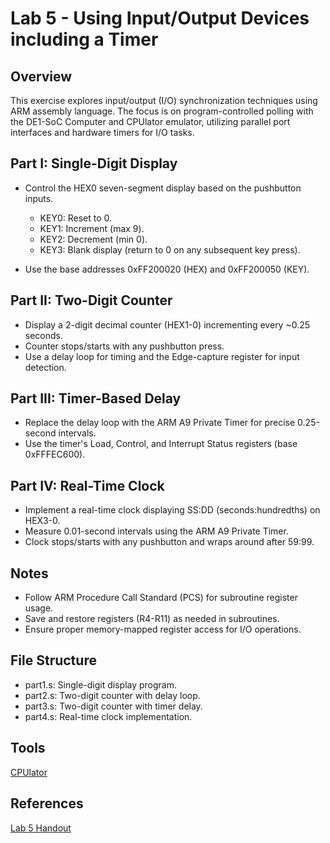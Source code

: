 # Lab 5 - Using Input/Output Devices including a Timer

## Overview
This exercise explores input/output (I/O) synchronization techniques using ARM assembly language. The focus is on program-controlled polling with the DE1-SoC Computer and CPUlator emulator, utilizing parallel port interfaces and hardware timers for I/O tasks.

## Part I: Single-Digit Display
- Control the HEX0 seven-segment display based on the pushbutton inputs.
  - KEY0: Reset to 0.
  - KEY1: Increment (max 9).
  - KEY2: Decrement (min 0).
  - KEY3: Blank display (return to 0 on any subsequent key press).
    
- Use the base addresses 0xFF200020 (HEX) and 0xFF200050 (KEY).

## Part II: Two-Digit Counter
- Display a 2-digit decimal counter (HEX1-0) incrementing every ~0.25 seconds.
- Counter stops/starts with any pushbutton press.
- Use a delay loop for timing and the Edge-capture register for input detection.

## Part III: Timer-Based Delay
- Replace the delay loop with the ARM A9 Private Timer for precise 0.25-second intervals.
- Use the timer's Load, Control, and Interrupt Status registers (base 0xFFFEC600).

## Part IV: Real-Time Clock
- Implement a real-time clock displaying SS:DD (seconds:hundredths) on HEX3-0.
- Measure 0.01-second intervals using the ARM A9 Private Timer.
- Clock stops/starts with any pushbutton and wraps around after 59:99.

## Notes
- Follow ARM Procedure Call Standard (PCS) for subroutine register usage.
- Save and restore registers (R4-R11) as needed in subroutines.
- Ensure proper memory-mapped register access for I/O operations.

## File Structure
- part1.s: Single-digit display program.
- part2.s: Two-digit counter with delay loop.
- part3.s: Two-digit counter with timer delay.
- part4.s: Real-time clock implementation.

## Tools
[CPUlator](https://cpulator.01xz.net/?sys=arm-de1soc)

## References
[Lab 5 Handout](./Lab5_Handout/)
